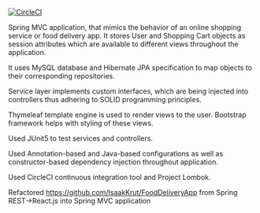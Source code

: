 [![CircleCI](https://circleci.com/gh/IsaakKrut/springmvc-deliveryapp.svg?style=svg)](https://circleci.com/gh/IsaakKrut/deliveryapp)


Spring MVC application, that mimics the behavior of an online shopping service or food delivery app. It stores User and
Shopping Cart objects as session attributes which are available to different views throughout the application.

It uses MySQL database and Hibernate JPA specification to map objects to their corresponding repositories.

Service layer implements custom interfaces, which are being injected into controllers thus adhering to
SOLID programming principles.

Thymeleaf template engine is used to render views to the user. Bootstrap framework helps with styling of these views.

Used JUnit5 to test services and controllers.

Used Annotation-based and Java-based configurations as well as constructor-based dependency injection 
throughout application.

Used CircleCI continuous integration tool and Project Lombok.

Refactored https://github.com/IsaakKrut/FoodDeliveryApp from Spring REST->React.js into Spring MVC application